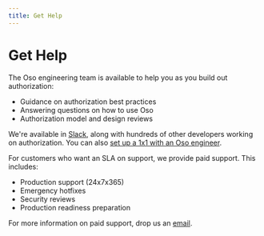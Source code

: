 ```yaml
---
title: Get Help
---
```


# Get Help

The Oso engineering team is available to help you as you build out authorization:

- Guidance on authorization best practices
- Answering questions on how to use Oso
- Authorization model and design reviews

We're available in [Slack](https://join-slack.osohq.com/), along with hundreds of other developers working on
authorization. You can also [set up a 1x1 with an Oso engineer](https://calendly.com/osohq/1-on-1).

For customers who want an SLA on support, we provide paid support. This includes:

- Production support (24x7x365)
- Emergency hotfixes
- Security reviews
- Production readiness preparation

For more information on paid support, drop us an [email](mailto:support@osohq.com?subject=Request%20for%20Support).
